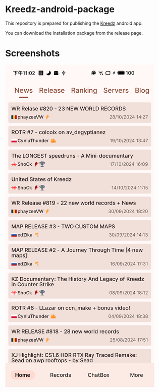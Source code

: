 # Kreedz-android-package

This repository is prepared for publishing the [Kreedz](https://kreedz.com/) android app.

You can download the installation package from the release page.

# Screenshots

![Home-News](Screenshots/Home-News.png)